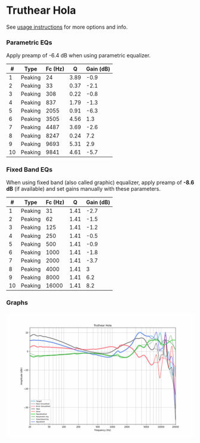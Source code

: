 # Truthear Hola
See [usage instructions](https://github.com/jaakkopasanen/AutoEq#usage) for more options and info.

### Parametric EQs
Apply preamp of -6.4 dB when using parametric equalizer.

|   # | Type    |   Fc (Hz) |    Q |   Gain (dB) |
|-----|---------|-----------|------|-------------|
|   1 | Peaking |        24 | 3.89 |        -0.9 |
|   2 | Peaking |        33 | 0.37 |        -2.1 |
|   3 | Peaking |       308 | 0.22 |        -0.8 |
|   4 | Peaking |       837 | 1.79 |        -1.3 |
|   5 | Peaking |      2055 | 0.91 |        -6.3 |
|   6 | Peaking |      3505 | 4.56 |         1.3 |
|   7 | Peaking |      4487 | 3.69 |        -2.6 |
|   8 | Peaking |      8247 | 0.24 |         7.2 |
|   9 | Peaking |      9693 | 5.31 |         2.9 |
|  10 | Peaking |      9841 | 4.61 |        -5.7 |

### Fixed Band EQs
When using fixed band (also called graphic) equalizer, apply preamp of **-8.6 dB** (if available) and set gains manually with these parameters.

|   # | Type    |   Fc (Hz) |    Q |   Gain (dB) |
|-----|---------|-----------|------|-------------|
|   1 | Peaking |        31 | 1.41 |        -2.7 |
|   2 | Peaking |        62 | 1.41 |        -1.5 |
|   3 | Peaking |       125 | 1.41 |        -1.2 |
|   4 | Peaking |       250 | 1.41 |        -0.5 |
|   5 | Peaking |       500 | 1.41 |        -0.9 |
|   6 | Peaking |      1000 | 1.41 |        -1.8 |
|   7 | Peaking |      2000 | 1.41 |        -3.7 |
|   8 | Peaking |      4000 | 1.41 |         3   |
|   9 | Peaking |      8000 | 1.41 |         6.2 |
|  10 | Peaking |     16000 | 1.41 |         8.2 |

### Graphs
![](./Truthear%20Hola.png)

